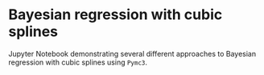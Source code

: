 # Bayesian regression with cubic splines
Jupyter Notebook demonstrating several different approaches to Bayesian regression with cubic splines using `Pymc3`.
